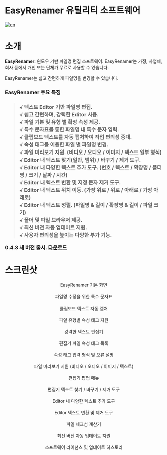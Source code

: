 # EasyRenamer 유틸리티 소프트웨어
[![en](https://img.shields.io/badge/language-english-green.svg)](https://github.com/swengkr/EasyRenamer)

소개
====

**EasyRenamer**: 윈도우 기반 파일명 편집 소프트웨어. EasyRenamer는 가정, 사업체, 회사 등에서 개인 또는 단체가 무료로 사용할 수 있습니다.

EasyRenamer는 쉽고 간편하게 파일명을 변경할 수 있습니다.

<h3>EasyRenamer 주요 특징<h3>

> √ 텍스트 Editor 기반 파일명 편집.<br>
> √ 쉽고 간편하며, 강력한 Editor 사용.<br>
> √ 파일 기본 및 유형 별 확장 속성 제공.<br>
> √ 특수 문자표를 통한 파일명 내 특수 문자 입력.<br>
> √ 클립보드 텍스트를 자동 캡처하여 작업 편의성 증대.<br>
> √ 속성 태그를 이용한 파일 별 파일명 변경.<br>
> √ 파일 미리보기 지원. (비디오 / 오디오 / 이미지 / 텍스트 일부 형식)<br>
> √ Editor 내 텍스트 찾기(일반, 범위) / 바꾸기 / 제거 도구.<br>
> √ Editor 내 다양한 텍스트 추가 도구. (번호 / 텍스트 / 확장명 / 폴더명 / 크기 / 날짜 / 시간)<br>
> √ Editor 내 텍스트 변환 및 지정 문자 제거 도구.<br>
> √ Editor 내 텍스트 위치 이동. (가장 위로 / 위로 / 아래로 / 가장 아래로)<br>
> √ Editor 내 텍스트 정렬. (파일명 & 길이 / 확장명 & 길이 / 파일 크기)<br>
> √ 폴더 및 파일 브라우저 제공.<br>
> √ 최신 버전 자동 업데이트 지원.<br>
> √ 사용자 편의성을 높이는 다양한 부가 기능.<br>

**0.4.3 새 버전 출시. [다운로드](https://raw.githubusercontent.com/swengkr/EasyRenamer/main/update/packages/EasyRenamerSetup_0.4.3.15.zip "Download")**

스크린샷
========
<p align="center">
  <img alt="" title="EasyRenamer 기본 화면" src="https://raw.githubusercontent.com/swengkr/EasyRenamer/main/images/readme/kr/1.png"><br>
  EasyRenamer 기본 화면<br><br>
  <img alt="" title="파일명 수정을 위한 특수 문자표" src="https://raw.githubusercontent.com/swengkr/EasyRenamer/main/images/readme/kr/2.png"><br>
  파일명 수정을 위한 특수 문자표<br><br>
  <img alt="" title="클립보드 텍스트 자동 캡처" src="https://raw.githubusercontent.com/swengkr/EasyRenamer/main/images/readme/kr/3.png"><br>
  클립보드 텍스트 자동 캡처<br><br>
  <img alt="" title="파일 유형별 속성 태그 지원" src="https://raw.githubusercontent.com/swengkr/EasyRenamer/main/images/readme/kr/4.png"><br>
  파일 유형별 속성 태그 지원<br><br>
  <img alt="" title="강력한 텍스트 편집기" src="https://raw.githubusercontent.com/swengkr/EasyRenamer/main/images/readme/kr/5.png"><br>
  강력한 텍스트 편집기<br><br>
  <img alt="" title="편집기 파일 속성 태그 목록" src="https://raw.githubusercontent.com/swengkr/EasyRenamer/main/images/readme/kr/6.png"><br>
  편집기 파일 속성 태그 목록<br><br>
  <img alt="" title="속성 태그 입력 형식 및 오류 설명" src="https://raw.githubusercontent.com/swengkr/EasyRenamer/main/images/readme/kr/7.png"><br>
  속성 태그 입력 형식 및 오류 설명<br><br>
  <img alt="" title="파일 미리보기 지원 (비디오 / 오디오 / 이미지 / 텍스트)" src="https://raw.githubusercontent.com/swengkr/EasyRenamer/main/images/readme/kr/8.png"><br>
  파일 미리보기 지원 (비디오 / 오디오 / 이미지 / 텍스트)<br><br>
  <img alt="" title="편집기 팝업 메뉴" src="https://raw.githubusercontent.com/swengkr/EasyRenamer/main/images/readme/kr/9.png"><br>
  편집기 팝업 메뉴<br><br>
  <img alt="" title="편집기 텍스트 찾기 / 바꾸기 / 제거 도구" src="https://raw.githubusercontent.com/swengkr/EasyRenamer/main/images/readme/kr/10.png"><br>
  편집기 텍스트 찾기 / 바꾸기 / 제거 도구<br><br>
  <img alt="" title="Editor 내 다양한 텍스트 추가 도구" src="https://raw.githubusercontent.com/swengkr/EasyRenamer/main/images/readme/kr/11.png"><br>
  Editor 내 다양한 텍스트 추가 도구<br><br>
  <img alt="" title="Editor 텍스트 변환 및 제거 도구" src="https://raw.githubusercontent.com/swengkr/EasyRenamer/main/images/readme/kr/12.png"><br>
  Editor 텍스트 변환 및 제거 도구<br><br>
  <img alt="" title="파일 체크섬 계산기" src="https://raw.githubusercontent.com/swengkr/EasyRenamer/main/images/readme/kr/13.png"><br>
  파일 체크섬 계산기<br><br>
  <img alt="" title="최신 버전 자동 업데이트 지원" src="https://raw.githubusercontent.com/swengkr/EasyRenamer/main/images/readme/kr/14.png"><br>
  최신 버전 자동 업데이트 지원<br><br>
  <img alt="" title="소프트웨어 라이선스 및 업데이트 히스토리" src="https://raw.githubusercontent.com/swengkr/EasyRenamer/main/images/readme/kr/15.png"><br>
  소프트웨어 라이선스 및 업데이트 히스토리<br><br>
</p>
